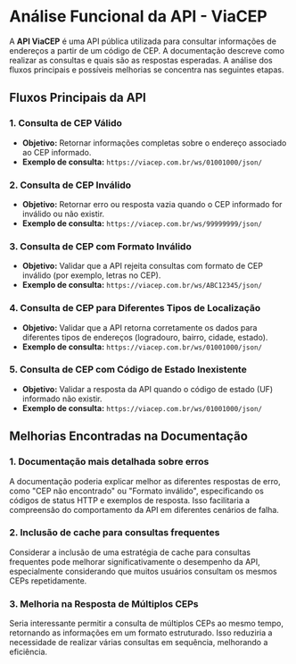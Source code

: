 # Análise Funcional da API - ViaCEP

A **API ViaCEP** é uma API pública utilizada para consultar informações de endereços a partir de um código de CEP. A documentação descreve como realizar as consultas e quais são as respostas esperadas. A análise dos fluxos principais e possíveis melhorias se concentra nas seguintes etapas.

## Fluxos Principais da API

### 1. Consulta de CEP Válido
- **Objetivo:** Retornar informações completas sobre o endereço associado ao CEP informado.
- **Exemplo de consulta:** `https://viacep.com.br/ws/01001000/json/`

### 2. Consulta de CEP Inválido
- **Objetivo:** Retornar erro ou resposta vazia quando o CEP informado for inválido ou não existir.
- **Exemplo de consulta:** `https://viacep.com.br/ws/99999999/json/`

### 3. Consulta de CEP com Formato Inválido
- **Objetivo:** Validar que a API rejeita consultas com formato de CEP inválido (por exemplo, letras no CEP).
- **Exemplo de consulta:** `https://viacep.com.br/ws/ABC12345/json/`

### 4. Consulta de CEP para Diferentes Tipos de Localização
- **Objetivo:** Validar que a API retorna corretamente os dados para diferentes tipos de endereços (logradouro, bairro, cidade, estado).
- **Exemplo de consulta:** `https://viacep.com.br/ws/01001000/json/`

### 5. Consulta de CEP com Código de Estado Inexistente
- **Objetivo:** Validar a resposta da API quando o código de estado (UF) informado não existir.
- **Exemplo de consulta:** `https://viacep.com.br/ws/01001000/json/`


## Melhorias Encontradas na Documentação

### 1. Documentação mais detalhada sobre erros
A documentação poderia explicar melhor as diferentes respostas de erro, como "CEP não encontrado" ou "Formato inválido", especificando os códigos de status HTTP e exemplos de resposta. Isso facilitaria a compreensão do comportamento da API em diferentes cenários de falha.

### 2. Inclusão de cache para consultas frequentes
Considerar a inclusão de uma estratégia de cache para consultas frequentes pode melhorar significativamente o desempenho da API, especialmente considerando que muitos usuários consultam os mesmos CEPs repetidamente.

### 3. Melhoria na Resposta de Múltiplos CEPs
Seria interessante permitir a consulta de múltiplos CEPs ao mesmo tempo, retornando as informações em um formato estruturado. Isso reduziria a necessidade de realizar várias consultas em sequência, melhorando a eficiência.